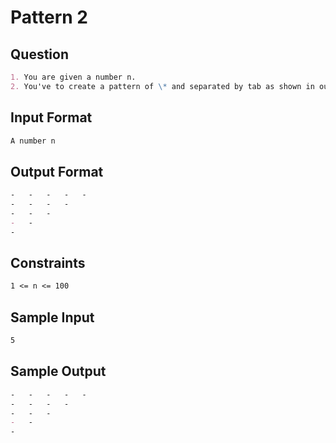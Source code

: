 # Pattern 2

## Question

```markdown
1. You are given a number n.
2. You've to create a pattern of \* and separated by tab as shown in output format.
```

## Input Format

```markdown
A number n
```

## Output Format

```markdown
-   -   -   -   -
-   -   -   -
-   -   -
-   -
-
```

## Constraints

```markdown
1 <= n <= 100
```

## Sample Input

```markdown
5
```

## Sample Output

```markdown
-   -   -   -   -
-   -   -   -
-   -   -
-   -
-
```
